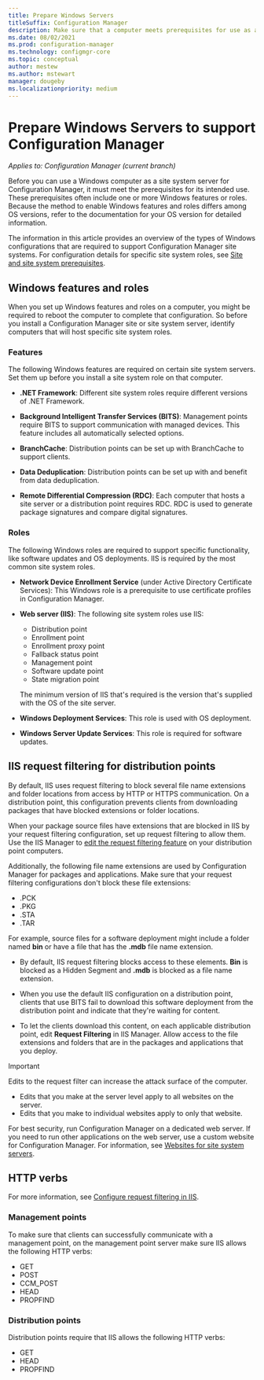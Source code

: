 ```yaml
---
title: Prepare Windows Servers
titleSuffix: Configuration Manager
description: Make sure that a computer meets prerequisites for use as a site server or a site system server for Configuration Manager.
ms.date: 08/02/2021
ms.prod: configuration-manager
ms.technology: configmgr-core
ms.topic: conceptual
author: mestew
ms.author: mstewart
manager: dougeby
ms.localizationpriority: medium
---
```


# Prepare Windows Servers to support Configuration Manager

*Applies to: Configuration Manager (current branch)*

Before you can use a Windows computer as a site system server for Configuration Manager, it must meet the prerequisites for its intended use. These prerequisites often include one or more Windows features or roles. Because the method to enable Windows features and roles differs among OS versions, refer to the documentation for your OS version for detailed information.

The information in this article provides an overview of the types of Windows configurations that are required to support Configuration Manager site systems. For configuration details for specific site system roles, see [Site and site system prerequisites](../configs/site-and-site-system-prerequisites.md).

## Windows features and roles

When you set up Windows features and roles on a computer, you might be required to reboot the computer to complete that configuration. So before you install a Configuration Manager site or site system server, identify computers that will host specific site system roles.

### Features

The following Windows features are required on certain site system servers. Set them up before you install a site system role on that computer.

- **.NET Framework**: Different site system roles require different versions of .NET Framework.

- **Background Intelligent Transfer Services (BITS)**: Management points require BITS to support communication with managed devices. This feature includes all automatically selected options.

- **BranchCache**: Distribution points can be set up with BranchCache to support clients.

- **Data Deduplication**: Distribution points can be set up with and benefit from data deduplication.

- **Remote Differential Compression (RDC)**: Each computer that hosts a site server or a distribution point requires RDC. RDC is used to generate package signatures and compare digital signatures.

### Roles

The following Windows roles are required to support specific functionality, like software updates and OS deployments. IIS is required by the most common site system roles.

- **Network Device Enrollment Service** (under Active Directory Certificate Services): This Windows role is a prerequisite to use certificate profiles in Configuration Manager.

- **Web server (IIS)**: The following site system roles use IIS:

  - Distribution point
  - Enrollment point
  - Enrollment proxy point
  - Fallback status point
  - Management point
  - Software update point
  - State migration point

  The minimum version of IIS that's required is the version that's supplied with the OS of the site server.

- **Windows Deployment Services**: This role is used with OS deployment.

- **Windows Server Update Services**: This role is required for software updates.

## IIS request filtering for distribution points

By default, IIS uses request filtering to block several file name extensions and folder locations from access by HTTP or HTTPS communication. On a distribution point, this configuration prevents clients from downloading packages that have blocked extensions or folder locations.

When your package source files have extensions that are blocked in IIS by your request filtering configuration, set up request filtering to allow them. Use the IIS Manager to [edit the request filtering feature](/previous-versions/orphan-topics/ws.11/hh831621(v=ws.11)) on your distribution point computers.

Additionally, the following file name extensions are used by Configuration Manager for packages and applications. Make sure that your request filtering configurations don't block these file extensions:

- .PCK
- .PKG
- .STA
- .TAR

For example, source files for a software deployment might include a folder named **bin** or have a file that has the **.mdb** file name extension.

- By default, IIS request filtering blocks access to these elements. **Bin** is blocked as a Hidden Segment and **.mdb** is blocked as a file name extension.

- When you use the default IIS configuration on a distribution point, clients that use BITS fail to download this software deployment from the distribution point and indicate that they're waiting for content.

- To let the clients download this content, on each applicable distribution point, edit **Request Filtering** in IIS Manager. Allow access to the file extensions and folders that are in the packages and applications that you deploy.

> [!IMPORTANT]
> Edits to the request filter can increase the attack surface of the computer.
>
> - Edits that you make at the server level apply to all websites on the server.
> - Edits that you make to individual websites apply to only that website.
>
> For best security, run Configuration Manager on a dedicated web server. If you need to run other applications on the web server, use a custom website for Configuration Manager. For information, see [Websites for site system servers](websites-for-site-system-servers.md).

## HTTP verbs

For more information, see [Configure request filtering in IIS](/previous-versions/orphan-topics/ws.11/hh831621(v=ws.11)#http-verbs).

### Management points

To make sure that clients can successfully communicate with a management point, on the management point server make sure IIS allows the following HTTP verbs:

- GET
- POST
- CCM_POST
- HEAD
- PROPFIND

### Distribution points

Distribution points require that IIS allows the following HTTP verbs:

- GET
- HEAD
- PROPFIND

